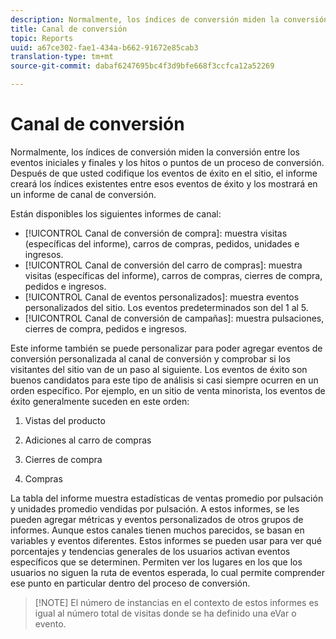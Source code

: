 ```yaml
---
description: Normalmente, los índices de conversión miden la conversión entre los eventos iniciales y finales y los hitos o puntos de un proceso de conversión. Después de que usted codifique los eventos de éxito en el sitio, el informe creará los índices existentes entre esos eventos de éxito y los mostrará en un informe de canal de conversión.
title: Canal de conversión
topic: Reports
uuid: a67ce302-fae1-434a-b662-91672e85cab3
translation-type: tm+mt
source-git-commit: dabaf6247695bc4f3d9bfe668f3ccfca12a52269

---
```



# Canal de conversión

Normalmente, los índices de conversión miden la conversión entre los eventos iniciales y finales y los hitos o puntos de un proceso de conversión. Después de que usted codifique los eventos de éxito en el sitio, el informe creará los índices existentes entre esos eventos de éxito y los mostrará en un informe de canal de conversión.

Están disponibles los siguientes informes de canal:

* [!UICONTROL Canal de conversión de compra]: muestra visitas (específicas del informe), carros de compras, pedidos, unidades e ingresos.
* [!UICONTROL Canal de conversión del carro de compras]: muestra visitas (específicas del informe), carros de compras, cierres de compra, pedidos e ingresos.
* [!UICONTROL Canal de eventos personalizados]: muestra eventos personalizados del sitio. Los eventos predeterminados son del 1 al 5.
* [!UICONTROL Canal de conversión de campañas]: muestra pulsaciones, cierres de compra, pedidos e ingresos.

Este informe también se puede personalizar para poder agregar eventos de conversión personalizada al canal de conversión y comprobar si los visitantes del sitio van de un paso al siguiente. Los eventos de éxito son buenos candidatos para este tipo de análisis si casi siempre ocurren en un orden específico. Por ejemplo, en un sitio de venta minorista, los eventos de éxito generalmente suceden en este orden:

1. Vistas del producto

2. Adiciones al carro de compras

3. Cierres de compra

4. Compras

La tabla del informe muestra estadísticas de ventas promedio por pulsación y unidades promedio vendidas por pulsación. A estos informes, se les pueden agregar métricas y eventos personalizados de otros grupos de informes. Aunque estos canales tienen muchos parecidos, se basan en variables y eventos diferentes. Estos informes se pueden usar para ver qué porcentajes y tendencias generales de los usuarios activan eventos específicos que se determinen. Permiten ver los lugares en los que los usuarios no siguen la ruta de eventos esperada, lo cual permite comprender ese punto en particular dentro del proceso de conversión.

>[!NOTE] El número de instancias en el contexto de estos informes es igual al número total de visitas donde se ha definido una eVar o evento.

